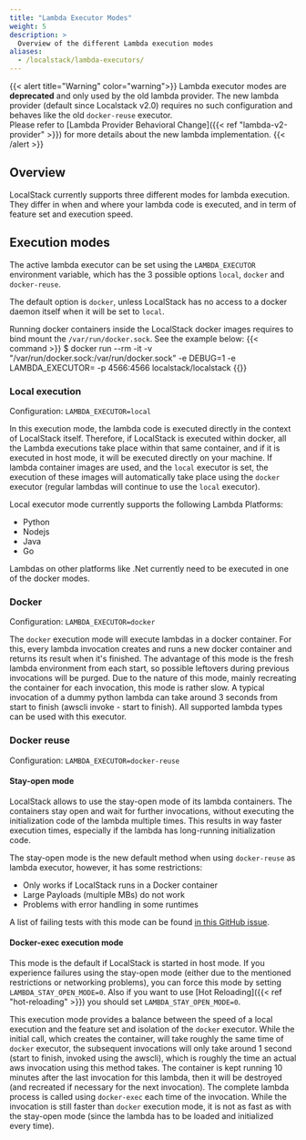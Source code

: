 ```yaml
---
title: "Lambda Executor Modes"
weight: 5
description: >
  Overview of the different Lambda execution modes
aliases:
  - /localstack/lambda-executors/
---
```


{{< alert title="Warning" color="warning">}}
Lambda executor modes are **deprecated** and only used by the old lambda provider.
The new lambda provider (default since Localstack&nbsp;v2.0) requires no such configuration and behaves like the old `docker-reuse` executor.<br>
Please refer to [Lambda Provider Behavioral Change]({{< ref "lambda-v2-provider" >}}) for more details about the new lambda implementation.
{{< /alert >}}

## Overview

LocalStack currently supports three different modes for lambda execution.
They differ in when and where your lambda code is executed, and in term of feature set and execution speed.

## Execution modes

The active lambda executor can be set using the `LAMBDA_EXECUTOR` environment variable, which has the 3 possible options `local`, `docker` and `docker-reuse`.

The default option is `docker`, unless LocalStack has no access to a docker daemon itself when it will be set to `local`.

Running docker containers inside the LocalStack docker images requires to bind mount the `/var/run/docker.sock`. See the example below:
{{< command >}}
$ docker run --rm -it -v "/var/run/docker.sock:/var/run/docker.sock" -e DEBUG=1 -e LAMBDA_EXECUTOR=<mode> -p 4566:4566  localstack/localstack
{{</command >}}


### Local execution

Configuration: `LAMBDA_EXECUTOR=local`

In this execution mode, the lambda code is executed directly in the context of LocalStack itself.
Therefore, if LocalStack is executed within docker, all the Lambda executions take place within that same container, and if it is executed in host mode, it will be executed directly on your machine.
If lambda container images are used, and the `local` executor is set, the execution of these images will automatically take place using the `docker` executor (regular lambdas will continue to use the `local` executor).

Local executor mode currently supports the following Lambda Platforms:
* Python
* Nodejs
* Java
* Go

Lambdas on other platforms like .Net currently need to be executed in one of the docker modes.

### Docker

Configuration: `LAMBDA_EXECUTOR=docker`


The `docker` execution mode will execute lambdas in a docker container.
For this, every lambda invocation creates and runs a new docker container and returns its result when it's finished.
The advantage of this mode is the fresh lambda environment from each start, so possible leftovers during previous invocations will be purged.
Due to the nature of this mode, mainly recreating the container for each invocation, this mode is rather slow.
A typical invocation of a dummy python lambda can take around 3 seconds from start to finish (awscli invoke - start to finish).
All supported lambda types can be used with this executor.

### Docker reuse

Configuration: `LAMBDA_EXECUTOR=docker-reuse`

#### Stay-open mode
LocalStack allows to use the stay-open mode of its lambda containers.
The containers stay open and wait for further invocations, without executing the initialization code of the lambda multiple times.
This results in way faster execution times, especially if the lambda has long-running initialization code.

The stay-open mode is the new default method when using `docker-reuse` as lambda executor, however, it has some restrictions:

* Only works if LocalStack runs in a Docker container
* Large Payloads (multiple MBs) do not work
* Problems with error handling in some runtimes

A list of failing tests with this mode can be found [in this GitHub issue](https://github.com/localstack/localstack/pull/5088).

#### Docker-exec execution mode
This mode is the default if LocalStack is started in host mode.
If you experience failures using the stay-open mode (either due to the mentioned restrictions or networking problems), you can force this mode by setting `LAMBDA_STAY_OPEN_MODE=0`.
Also if you want to use [Hot Reloading]({{< ref "hot-reloading" >}}) you should set `LAMBDA_STAY_OPEN_MODE=0`.

This execution mode provides a balance between the speed of a local execution and the feature set and isolation of the `docker` executor.
While the initial call, which creates the container, will take roughly the same time of `docker` executor, the subsequent invocations will only take around 1 second (start to finish, invoked using the awscli), which is roughly the time an actual aws invocation using this method takes.
The container is kept running 10 minutes after the last invocation for this lambda, then it will be destroyed (and recreated if necessary for the next invocation).
The complete lambda process is called using `docker-exec` each time of the invocation. While the invocation is still faster than `docker` execution mode, it is not as fast as with the stay-open mode (since the lambda has to be loaded and initialized every time).
